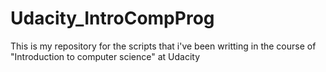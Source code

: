 # Udacity_IntroCompProg
This is my repository for the scripts that i've been writting in the 
course of "Introduction to computer science" at Udacity
